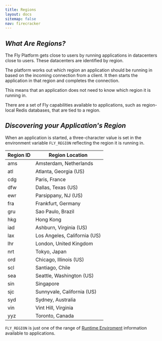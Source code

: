 ```yaml
---
title: Regions
layout: docs
sitemap: false
nav: firecracker
---
```


## _What Are Regions?_

The Fly Platform gets close to users by running applications in datacenters close to users. These datacenters are identified by region. 

The platform works out which region an application should be running in based on the incoming connection from a client. It then starts the application in that region and completes the connection.

This means that an application does not need to know which region it is running in.

There are a set of Fly capabilities available to applications, such as region-local Redis databases, that are tied to a region.

## _Discovering your Application's Region_

When an application is started, a three-character value is set in the environment variable `FLY_REGION` reflecting the region it is running in.

|Region ID| Region Location |
|---------|-----------------|
ams|Amsterdam, Netherlands
atl|Atlanta, Georgia (US)
cdg|Paris, France
dfw|Dallas, Texas (US)
ewr|Parsippany, NJ (US)
fra|Frankfurt, Germany
gru|Sao Paulo, Brazil
hkg|Hong Kong
iad|Ashburn, Virginia (US)
lax|Los Angeles, California (US)
lhr|London, United Kingdom
nrt|Tokyo, Japan
ord|Chicago, Illinois (US)
scl|Santiago, Chile
sea|Seattle, Washington (US)
sin|Singapore
sjc|Sunnyvale, California (US)
syd|Sydney, Australia
vin|Vint Hill, Virginia
yyz|Toronto, Canada

`FLY_REGION` is just one of the range of [Runtime Enviroment](/docs/runtime-environment/) information available to applications.
